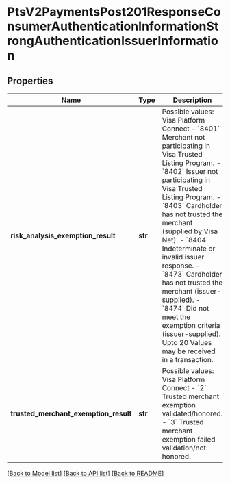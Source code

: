 # PtsV2PaymentsPost201ResponseConsumerAuthenticationInformationStrongAuthenticationIssuerInformation

## Properties
Name | Type | Description | Notes
------------ | ------------- | ------------- | -------------
**risk_analysis_exemption_result** | **str** | Possible values: Visa Platform Connect - &#x60;8401&#x60; Merchant not participating in Visa Trusted Listing Program. - &#x60;8402&#x60; Issuer not participating in Visa Trusted Listing Program. - &#x60;8403&#x60; Cardholder has not trusted the merchant (supplied by Visa Net). - &#x60;8404&#x60; Indeterminate or invalid issuer response. - &#x60;8473&#x60; Cardholder has not trusted the merchant (issuer-supplied). - &#x60;8474&#x60; Did not meet the exemption criteria (issuer-supplied).  Upto 20 Values may be received in a transaction.  | [optional] 
**trusted_merchant_exemption_result** | **str** | Possible values: Visa Platform Connect - &#x60;2&#x60; Trusted merchant exemption validated/honored. - &#x60;3&#x60; Trusted merchant exemption failed validation/not honored.  | [optional] 

[[Back to Model list]](../README.md#documentation-for-models) [[Back to API list]](../README.md#documentation-for-api-endpoints) [[Back to README]](../README.md)


